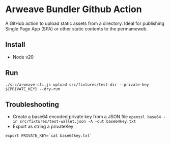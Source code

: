 # Arweave Bundler Github Action

A GitHub action to upload static assets from a directory. 
Ideal for publishing Single Page App (SPA) or other static contents to the permameweb.

## Install
- Node v20

## Run
```
./src/arweave-cli.js upload src/fixtures/test-dir --private-key ${PRIVATE_KEY} --dry-run
```

## Troubleshooting
- Create a base64 encoded private key from a JSON file `openssl base64 -in src/fixtures/test-wallet.json -A -out base64key.txt`
- Export as string a privateKey
```
export PRIVATE_KEY=`cat base64key.txt`
```
